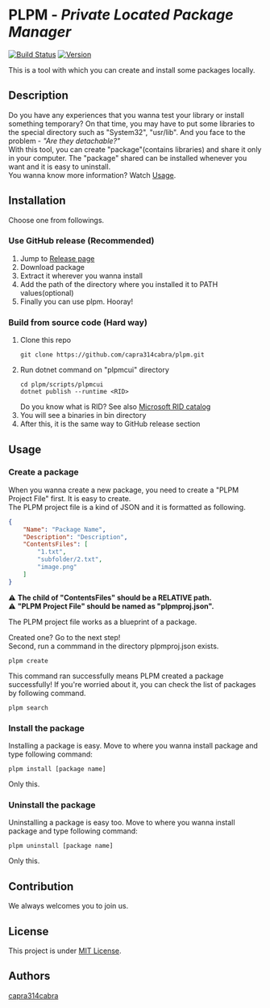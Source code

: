 # PLPM - *Private Located Package Manager*

[![Build Status](https://dev.azure.com/capra314cabra/PrivateLocatedPackageManager/_apis/build/status/capra314cabra.plpm?branchName=master)](https://dev.azure.com/capra314cabra/PrivateLocatedPackageManager/_build/latest?definitionId=4&branchName=master)
[![Version](https://img.shields.io/badge/latest-v1.0-orange)](https://github.com/capra314cabra/plpm/releases)

This is a tool with which you can create and install some packages locally.

## Description

Do you have any experiences that you wanna test your library or install something temporary? On that time, you may have to put some libraries to the special directory such as "System32", "usr/lib". And you face to the problem - *"Are they detachable?"*  
With this tool, you can create "package"(contains libraries) and share it only in your computer. The "package" shared can be installed whenever you want and it is easy to uninstall.  
You wanna know more information? Watch [Usage](https://github.com/capra314cabra/plpm#usage).

## Installation

Choose one from followings.

### Use GitHub release (Recommended)

1. Jump to [Release page](https://github.com/capra314cabra/plpm/releases)
2. Download package
3. Extract it wherever you wanna install
4. Add the path of the directory where you installed it to PATH values(optional)
5. Finally you can use plpm. Hooray!

### Build from source code (Hard way)

1. Clone this repo
   ```
   git clone https://github.com/capra314cabra/plpm.git
   ```
2. Run dotnet command on "plpmcui" directory
   ```
   cd plpm/scripts/plpmcui
   dotnet publish --runtime <RID>
   ```
   Do you know what is RID?
   See also [Microsoft RID catalog](https://docs.microsoft.com/en-us/dotnet/core/rid-catalog)
3. You will see a binaries in bin directory
4. After this, it is the same way to GitHub release section

## Usage

### Create a package

When you wanna create a new package, you need to create a "PLPM Project File" first. It is easy to create.  
The PLPM project file is a kind of JSON and it is formatted as following.
```JSON
{
    "Name": "Package Name",
    "Description": "Description",
    "ContentsFiles": [
        "1.txt",
        "subfolder/2.txt",
        "image.png"
    ]
}
```
:warning: **The child of "ContentsFiles" should be a RELATIVE path.**  
:warning: **"PLPM Project File" should be named as "plpmproj.json".**  
  
The PLPM project file works as a blueprint of a package.

Created one? Go to the next step!  
Second, run a commmand in the directory plpmproj.json exists.
```
plpm create
```
This command ran successfully means PLPM created a package successfully!
If you're worried about it, you can check the list of packages by following command.
```
plpm search
```

### Install the package

Installing a package is easy.
Move to where you wanna install package and type following command:
```
plpm install [package name]
```
Only this.

### Uninstall the package

Uninstalling a package is easy too.
Move to where you wanna install package and type following command:
```
plpm uninstall [package name]
```
Only this.

## Contribution

We always welcomes you to join us.

## License

This project is under [MIT License](https://github.com/capra314cabra/plpm/blob/master/LICENSE).

## Authors

[capra314cabra](https://github.com/capra314cabra)
